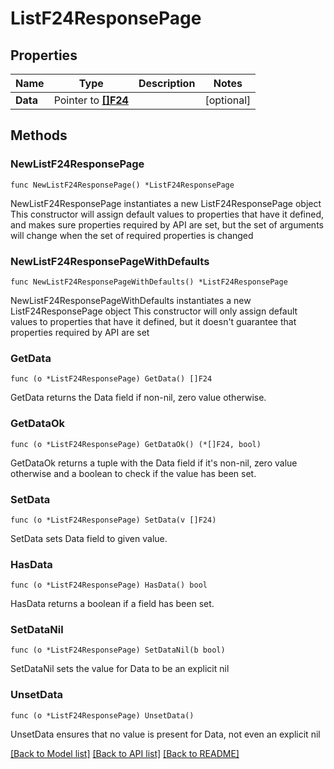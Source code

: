 # ListF24ResponsePage

## Properties

Name | Type | Description | Notes
------------ | ------------- | ------------- | -------------
**Data** | Pointer to [**[]F24**](F24.md) |  | [optional] 

## Methods

### NewListF24ResponsePage

`func NewListF24ResponsePage() *ListF24ResponsePage`

NewListF24ResponsePage instantiates a new ListF24ResponsePage object
This constructor will assign default values to properties that have it defined,
and makes sure properties required by API are set, but the set of arguments
will change when the set of required properties is changed

### NewListF24ResponsePageWithDefaults

`func NewListF24ResponsePageWithDefaults() *ListF24ResponsePage`

NewListF24ResponsePageWithDefaults instantiates a new ListF24ResponsePage object
This constructor will only assign default values to properties that have it defined,
but it doesn't guarantee that properties required by API are set

### GetData

`func (o *ListF24ResponsePage) GetData() []F24`

GetData returns the Data field if non-nil, zero value otherwise.

### GetDataOk

`func (o *ListF24ResponsePage) GetDataOk() (*[]F24, bool)`

GetDataOk returns a tuple with the Data field if it's non-nil, zero value otherwise
and a boolean to check if the value has been set.

### SetData

`func (o *ListF24ResponsePage) SetData(v []F24)`

SetData sets Data field to given value.

### HasData

`func (o *ListF24ResponsePage) HasData() bool`

HasData returns a boolean if a field has been set.

### SetDataNil

`func (o *ListF24ResponsePage) SetDataNil(b bool)`

 SetDataNil sets the value for Data to be an explicit nil

### UnsetData
`func (o *ListF24ResponsePage) UnsetData()`

UnsetData ensures that no value is present for Data, not even an explicit nil

[[Back to Model list]](../README.md#documentation-for-models) [[Back to API list]](../README.md#documentation-for-api-endpoints) [[Back to README]](../README.md)


